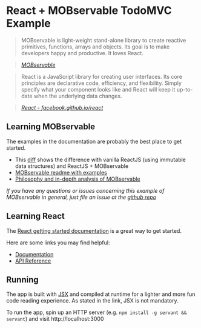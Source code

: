 # React + MOBservable TodoMVC Example

> MOBservable is light-weight stand-alone library to create reactive primitives, functions, arrays and objects. Its goal is to make developers happy and productive. It loves React.

> _[MOBservable](https://github.com/mweststrate/MOBservable)_

> React is a JavaScript library for creating user interfaces. Its core principles are declarative code, efficiency, and flexibility. Simply specify what your component looks like and React will keep it up-to-date when the underlying data changes.

> _[React - facebook.github.io/react](http://facebook.github.io/react)_

## Learning MOBservable

The examples in the documentation are probably the best place to get started.

* This [diff](https://github.com/mweststrate/todomvc/commit/2e30caeb8c690c914f92081ac01d12097a068a1e) shows the difference with vanilla ReactJS (using immutable data structures) and ReactJS + MOBservable
* [MOBservable readme with examples](https://github.com/mweststrate/MOBservable/blob/master/README.md)
* [Philosophy and in-depth analysis of MOBservable](https://www.mendix.com/tech-blog/making-react-reactive-pursuit-high-performing-easily-maintainable-react-apps/)

_If you have any questions or issues concerning this example of MOBservable in general, just file an issue at the [github repo](https://github.com/mweststrate/MOBservable/issues)_

## Learning React

The [React getting started documentation](http://facebook.github.io/react/docs/getting-started.html) is a great way to get started.

Here are some links you may find helpful:

* [Documentation](http://facebook.github.io/react/docs/getting-started.html)
* [API Reference](http://facebook.github.io/react/docs/reference.html)

## Running

The app is built with [JSX](http://facebook.github.io/react/docs/jsx-in-depth.html) and compiled at runtime for a lighter and more fun code reading experience. As stated in the link, JSX is not mandatory.

To run the app, spin up an HTTP server (e.g. `npm install -g servant && servant`) and visit http://localhost:3000
